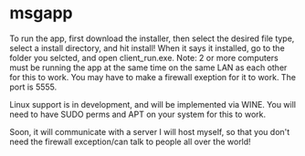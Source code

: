 # msgapp
To run the app, first download the installer, then select the desired file type, select a install directory, and hit install! When it says it installed, go to the folder you selcted, and open client_run.exe.
Note: 2 or more computers must be running the app at the same time on the same LAN as each other for this to work. You may have to make a firewall exeption for it to work. The port is 5555.


Linux support is in development, and will be implemented via WINE. You will need to have SUDO perms and APT on your system for this to work.

Soon, it will communicate with a server I will host myself, so that you don't need the firewall exception/can talk to people all over the world!
